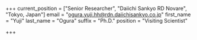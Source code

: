 +++
current_position = ["Senior Researcher", "Daiichi Sankyo RD Novare", "Tokyo, Japan"]
email = "ogura.yuji.hh@rdn.daiichisankyo.co.jp"
first_name = "Yuji"
last_name = "Ogura"
suffix = "Ph.D."
position = "Visiting Scientist"

+++

